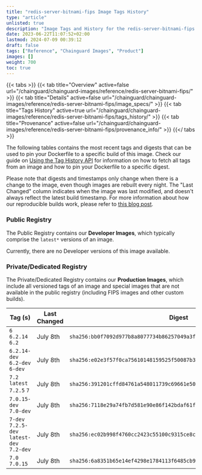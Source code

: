 ```yaml
---
title: "redis-server-bitnami-fips Image Tags History"
type: "article"
unlisted: true
description: "Image Tags and History for the redis-server-bitnami-fips Chainguard Image"
date: 2023-06-22T11:07:52+02:00
lastmod: 2024-07-09 00:39:12
draft: false
tags: ["Reference", "Chainguard Images", "Product"]
images: []
weight: 700
toc: true
---
```


{{< tabs >}}
{{< tab title="Overview" active=false url="/chainguard/chainguard-images/reference/redis-server-bitnami-fips/" >}}
{{< tab title="Details" active=false url="/chainguard/chainguard-images/reference/redis-server-bitnami-fips/image_specs/" >}}
{{< tab title="Tags History" active=true url="/chainguard/chainguard-images/reference/redis-server-bitnami-fips/tags_history/" >}}
{{< tab title="Provenance" active=false url="/chainguard/chainguard-images/reference/redis-server-bitnami-fips/provenance_info/" >}}
{{</ tabs >}}

The following tables contains the most recent tags and digests that can be used to pin your Dockerfile to a specific build of this image. Check our guide on [Using the Tag History API](/chainguard/chainguard-images/using-the-tag-history-api/) for information on how to fetch all tags from an image and how to pin your Dockerfile to a specific digest.

Please note that digests and timestamps only change when there is a change to the image, even though images are rebuilt every night. The "Last Changed" column indicates when the image was last modified, and doesn't always reflect the latest build timestamp. For more information about how our reproducible builds work, please refer to [this blog post](https://www.chainguard.dev/unchained/reproducing-chainguards-reproducible-image-builds).

### Public Registry
The Public Registry contains our **Developer Images**, which typically comprise the `latest*` versions of an image.

Currently, there are no Developer versions of this image available.

### Private/Dedicated Registry
The Private/Dedicated Registry contains our **Production Images**, which include all versioned tags of an image and special images that are not available in the public registry (including FIPS images and other custom builds).

| Tag (s)                                     | Last Changed | Digest                                                                    |
|---------------------------------------------|--------------|---------------------------------------------------------------------------|
|  `6` `6.2.14` `6.2`                         | July 8th     | `sha256:bb0f7092d977b8a8077734b86257049a3f6f0ac075d5eeda73f402309eded8f1` |
|  `6.2.14-dev` `6.2-dev` `6-dev`             | July 8th     | `sha256:e02e3f57f0ca75610148159525f50087b3e47864039e785b2c2aac9a1b138aa8` |
|  `7.2` `latest` `7.2.5` `7`                 | July 8th     | `sha256:391201cffd84761a548011739c69661e506663f5740e8fd36a70b2448ccdfdee` |
|  `7.0.15-dev` `7.0-dev`                     | July 8th     | `sha256:7118e29a74fb7d581e90e86f142bdaf61fd8aa83c377a3101df6e8ce228a8192` |
|  `7-dev` `7.2.5-dev` `latest-dev` `7.2-dev` | July 8th     | `sha256:ec02b998f4760cc2423c55100c9315ce8ca17b64df6c900a63412690363c2113` |
|  `7.0` `7.0.15`                             | July 8th     | `sha256:6a8351b65e14ef4298e1784113f6485cb95137a2e0b5ed52fe63cbf384775373` |

